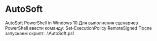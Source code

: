 # AutoSoft
AutoSoft PowerShell in Windows 10
Для выполнения сценариев PowerShell ввести команду: Set-ExecutionPolicy RemoteSigned
После запускаем скрипт: .\AutoSoft.ps1
